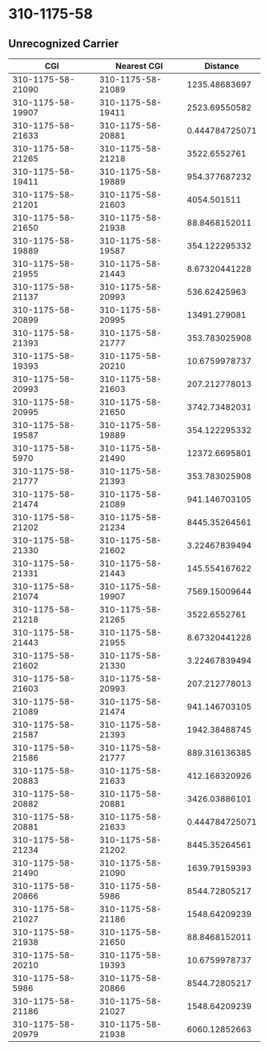 # 310-1175-58
## Unrecognized Carrier


| CGI | Nearest CGI | Distance |
|-----|-------------|----------|
| 310-1175-58-21090 | 310-1175-58-21089 | 1235.48683697 |
| 310-1175-58-19907 | 310-1175-58-19411 | 2523.69550582 |
| 310-1175-58-21633 | 310-1175-58-20881 | 0.444784725071 |
| 310-1175-58-21265 | 310-1175-58-21218 | 3522.6552761 |
| 310-1175-58-19411 | 310-1175-58-19889 | 954.377687232 |
| 310-1175-58-21201 | 310-1175-58-21603 | 4054.501511 |
| 310-1175-58-21650 | 310-1175-58-21938 | 88.8468152011 |
| 310-1175-58-19889 | 310-1175-58-19587 | 354.122295332 |
| 310-1175-58-21955 | 310-1175-58-21443 | 8.67320441228 |
| 310-1175-58-21137 | 310-1175-58-20993 | 536.62425963 |
| 310-1175-58-20899 | 310-1175-58-20995 | 13491.279081 |
| 310-1175-58-21393 | 310-1175-58-21777 | 353.783025908 |
| 310-1175-58-19393 | 310-1175-58-20210 | 10.6759978737 |
| 310-1175-58-20993 | 310-1175-58-21603 | 207.212778013 |
| 310-1175-58-20995 | 310-1175-58-21650 | 3742.73482031 |
| 310-1175-58-19587 | 310-1175-58-19889 | 354.122295332 |
| 310-1175-58-5970 | 310-1175-58-21490 | 12372.6695801 |
| 310-1175-58-21777 | 310-1175-58-21393 | 353.783025908 |
| 310-1175-58-21474 | 310-1175-58-21089 | 941.146703105 |
| 310-1175-58-21202 | 310-1175-58-21234 | 8445.35264561 |
| 310-1175-58-21330 | 310-1175-58-21602 | 3.22467839494 |
| 310-1175-58-21331 | 310-1175-58-21443 | 145.554167622 |
| 310-1175-58-21074 | 310-1175-58-19907 | 7569.15009644 |
| 310-1175-58-21218 | 310-1175-58-21265 | 3522.6552761 |
| 310-1175-58-21443 | 310-1175-58-21955 | 8.67320441228 |
| 310-1175-58-21602 | 310-1175-58-21330 | 3.22467839494 |
| 310-1175-58-21603 | 310-1175-58-20993 | 207.212778013 |
| 310-1175-58-21089 | 310-1175-58-21474 | 941.146703105 |
| 310-1175-58-21587 | 310-1175-58-21393 | 1942.38488745 |
| 310-1175-58-21586 | 310-1175-58-21777 | 889.316136385 |
| 310-1175-58-20883 | 310-1175-58-21633 | 412.168320926 |
| 310-1175-58-20882 | 310-1175-58-20881 | 3426.03886101 |
| 310-1175-58-20881 | 310-1175-58-21633 | 0.444784725071 |
| 310-1175-58-21234 | 310-1175-58-21202 | 8445.35264561 |
| 310-1175-58-21490 | 310-1175-58-21090 | 1639.79159393 |
| 310-1175-58-20866 | 310-1175-58-5986 | 8544.72805217 |
| 310-1175-58-21027 | 310-1175-58-21186 | 1548.64209239 |
| 310-1175-58-21938 | 310-1175-58-21650 | 88.8468152011 |
| 310-1175-58-20210 | 310-1175-58-19393 | 10.6759978737 |
| 310-1175-58-5986 | 310-1175-58-20866 | 8544.72805217 |
| 310-1175-58-21186 | 310-1175-58-21027 | 1548.64209239 |
| 310-1175-58-20979 | 310-1175-58-21938 | 6060.12852663 |
